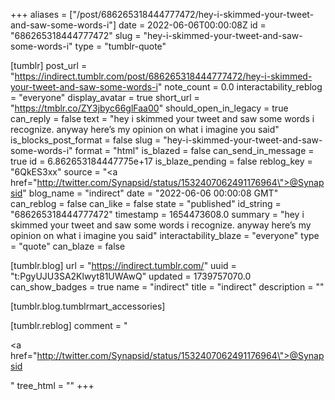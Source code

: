 +++
aliases = ["/post/686265318444777472/hey-i-skimmed-your-tweet-and-saw-some-words-i"]
date = 2022-06-06T00:00:08Z
id = "686265318444777472"
slug = "hey-i-skimmed-your-tweet-and-saw-some-words-i"
type = "tumblr-quote"

[tumblr]
post_url = "https://indirect.tumblr.com/post/686265318444777472/hey-i-skimmed-your-tweet-and-saw-some-words-i"
note_count = 0.0
interactability_reblog = "everyone"
display_avatar = true
short_url = "https://tmblr.co/ZY3jbyc66glFaa00"
should_open_in_legacy = true
can_reply = false
text = "hey i skimmed your tweet and saw some words i recognize. anyway here&rsquo;s my opinion on what i imagine you said"
is_blocks_post_format = false
slug = "hey-i-skimmed-your-tweet-and-saw-some-words-i"
format = "html"
is_blazed = false
can_send_in_message = true
id = 6.862653184447775e+17
is_blaze_pending = false
reblog_key = "6QkES3xx"
source = "<a href=\"http://twitter.com/Synapsid/status/1532407062491176964\">@Synapsid</a>"
blog_name = "indirect"
date = "2022-06-06 00:00:08 GMT"
can_reblog = false
can_like = false
state = "published"
id_string = "686265318444777472"
timestamp = 1654473608.0
summary = "hey i skimmed your tweet and saw some words i recognize. anyway here’s my opinion on what i imagine you said"
interactability_blaze = "everyone"
type = "quote"
can_blaze = false

[tumblr.blog]
url = "https://indirect.tumblr.com/"
uuid = "t:PgyUJU3SA2Klwyt81UWAwQ"
updated = 1739757070.0
can_show_badges = true
name = "indirect"
title = "indirect"
description = ""

[tumblr.blog.tumblrmart_accessories]

[tumblr.reblog]
comment = "<p><a href=\"http://twitter.com/Synapsid/status/1532407062491176964\">@Synapsid</a></p>"
tree_html = ""
+++
